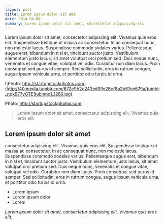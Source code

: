 ```yaml
---
layout: post
title: Lorem ipsum dolor sit ame
date: 2014-06-08
summary: Lorem ipsum dolor sit amet, consectetur adipiscing eli
---
```


Lorem ipsum dolor sit amet, consectetur adipiscing elit. Vivamus quis eros elit. Suspendisse tristique ut massa ac consectetur. In ac consequat nunc, non molestie lacus. Suspendisse commodo sodales varius. Pellentesque augue erat, bibendum in nisl et, tincidunt auctor justo. Vestibulum elementum justo lacus, sit amet volutpat orci pretium sed. Duis neque nunc, venenatis et congue vitae, volutpat vel odio. Curabitur non diam lacus. Proin consequat sed purus id semper. Sed sollicitudin, eros in rutrum congue, augue ipsum vehicula urna, et porttitor odio turpis id urna.

![Photo: http://startupstockphotos.com](http://40.media.tumblr.com/672e9b2c243ed09e26cf8a2b67ee679a/tumblr_nqx977yGTE1tubinno1_1280.jpg)

Photo: http://startupstockphotos.com

> Lorem ipsum dolor sit amet, consectetur adipiscing elit. Vivamus quis eros elit. 

## Lorem ipsum dolor sit amet

consectetur adipiscing elit. Vivamus quis eros elit. Suspendisse tristique ut massa ac consectetur. In ac consequat nunc, non molestie lacus. Suspendisse commodo sodales varius. Pellentesque augue erat, bibendum in nisl et, tincidunt auctor justo. Vestibulum elementum justo lacus, sit amet volutpat orci pretium sed. Duis neque nunc, venenatis et congue vitae, volutpat vel odio. Curabitur non diam lacus. Proin consequat sed purus id semper. Sed sollicitudin, eros in rutrum congue, augue ipsum vehicula urna, et porttitor odio turpis id urna.

+ Lorem ipsum
+ Lorem ipsum dolor
+ Lorem

*Lorem ipsum dolor sit amet, consectetur adipiscing elit. Vivamus quis eros elit.*